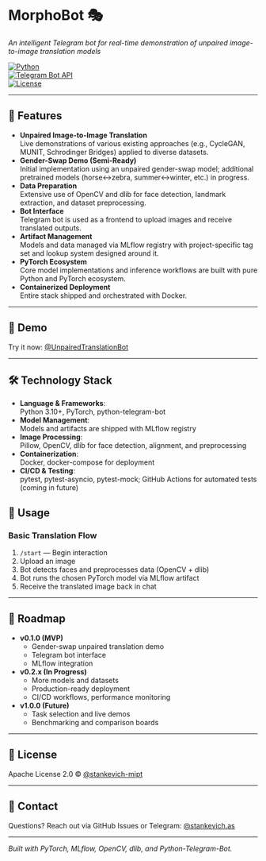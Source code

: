# MorphoBot 🎭

*An intelligent Telegram bot for real-time demonstration of unpaired image-to-image translation models*

[![Python](https://img.shields.io/badge/python-3.10+-blue.svg)](https://www.python.org/downloads/)  
[![Telegram Bot API](https://img.shields.io/badge/Telegram%20Bot%20API-Latest-blue.svg)](https://core.telegram.org/bots/api)  
[![License](https://img.shields.io/badge/license-Apache%202.0-green.svg)](LICENSE)  

---

## 🚀 Features

- **Unpaired Image-to-Image Translation**  
  Live demonstrations of various existing approaches (e.g., CycleGAN, MUNIT, Schrodinger Bridges) applied to diverse datasets.
- **Gender-Swap Demo (Semi-Ready)**  
  Initial implementation using an unpaired gender-swap model; additional pretrained models (horse↔zebra, summer↔winter, etc.) in progress.
- **Data Preparation**  
  Extensive use of OpenCV and dlib for face detection, landmark extraction, and dataset preprocessing.
- **Bot Interface**  
  Telegram bot is used as a frontend to upload images and receive translated outputs.
- **Artifact Management**  
  Models and data managed via MLflow registry with project-specific tag set and lookup system designed around it.
- **PyTorch Ecosystem**  
  Core model implementations and inference workflows are built with pure Python and PyTorch ecosystem.
- **Containerized Deployment**  
  Entire stack shipped and orchestrated with Docker.

---

## 🎯 Demo
Try it now: [@UnpairedTranslationBot](https://t.me/[UnpairedTranslationBot])

---

## 🛠️ Technology Stack

- **Language & Frameworks**:  
  Python 3.10+, PyTorch, python-telegram-bot
- **Model Management**:  
  Models and artifacts are shipped with MLflow registry
- **Image Processing**:  
  Pillow, OpenCV, dlib for face detection, alignment, and preprocessing
- **Containerization**:  
  Docker, docker-compose for deployment
- **CI/CD & Testing**:  
  pytest, pytest-asyncio, pytest-mock; GitHub Actions for automated tests (coming in future)


## 📖 Usage

### Basic Translation Flow

1. `/start` — Begin interaction  
2. Upload an image  
3. Bot detects faces and preprocesses data (OpenCV + dlib)  
4. Bot runs the chosen PyTorch model via MLflow artifact  
5. Receive the translated image back in chat  

---

## 🚦 Roadmap

- **v0.1.0 (MVP)**  
  - Gender-swap unpaired translation demo  
  - Telegram bot interface  
  - MLflow integration  
- **v0.2.x (In Progress)**  
  - More models and datasets  
  - Production-ready deployment
  - CI/CD workflows, performance monitoring
- **v1.0.0 (Future)**  
  - Task selection and live demos
  - Benchmarking and comparison boards
---

## 📜 License

Apache License 2.0 © [@stankevich-mipt](https://github.com/stankevich-mipt)

---

## 👥 Contact

Questions? Reach out via GitHub Issues or Telegram: [@stankevich.as](https://t.me/stankevich.as)

---

*Built with PyTorch, MLflow, OpenCV, dlib, and Python-Telegram-Bot.*